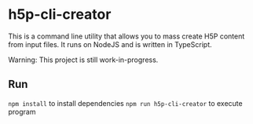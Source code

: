 # h5p-cli-creator

This is a command line utility that allows you to mass create H5P content from input files. It runs on NodeJS and is written in TypeScript.

Warning: This project is still work-in-progress.

## Run
`npm install` to install dependencies
`npm run h5p-cli-creator` to execute program
